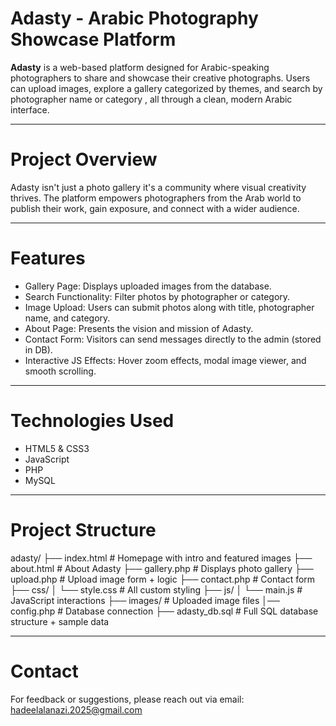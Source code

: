 # Adasty - Arabic Photography Showcase Platform

**Adasty** is a web-based platform designed for Arabic-speaking photographers to share and showcase their creative photographs. Users can upload images, explore a gallery categorized by themes, and search by photographer name or category , all through a clean, modern Arabic interface.

---

# Project Overview

Adasty isn't just a photo gallery it's a community where visual creativity thrives. The platform empowers photographers from the Arab world to publish their work, gain exposure, and connect with a wider audience.

---

# Features

- Gallery Page: Displays uploaded images from the database.
- Search Functionality: Filter photos by photographer or category.
- Image Upload: Users can submit photos along with title, photographer name, and category.
- About Page: Presents the vision and mission of Adasty.
- Contact Form: Visitors can send messages directly to the admin (stored in DB).
- Interactive JS Effects: Hover zoom effects, modal image viewer, and smooth scrolling.

---

# Technologies Used

- HTML5 & CSS3
- JavaScript
- PHP
- MySQL

---

# Project Structure

adasty/
├── index.html # Homepage with intro and featured images
├── about.html # About Adasty
├── gallery.php # Displays photo gallery
├── upload.php # Upload image form + logic
├── contact.php # Contact form
├── css/
│ └── style.css # All custom styling
├── js/
│ └── main.js # JavaScript interactions
├── images/ # Uploaded image files
│── config.php # Database connection
├── adasty_db.sql # Full SQL database structure + sample data

---

# Contact
For feedback or suggestions, please reach out via email:
hadeelalanazi.2025@gmail.com






